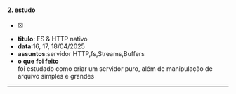 #### 2. estudo
- [x]
- **titulo**: FS & HTTP nativo
- **data**:16, 17, 18/04/2025
- **assuntos**:servidor HTTP,fs,Streams,Buffers
- **o que foi feito**  
foi estudado como criar um servidor puro, além de manipulação de arquivo simples e grandes
---
